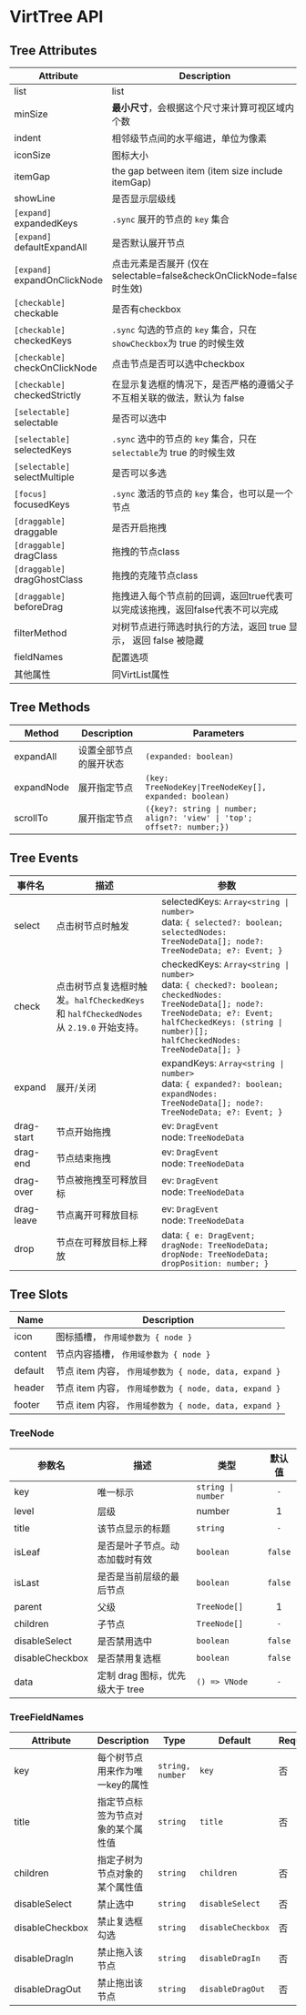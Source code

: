 # VirtTree API

## Tree Attributes

| Attribute                      | Description                                                                   | Type                         | Default | Required                      |
| ------------------------------ | ----------------------------------------------------------------------------- | ---------------------------- | ------- | ----------------------------- |
| list                           | list                                                                          | `TreeNodeData[]`             | -       | <font color="#f00">Yes</font> |
| minSize                        | **最小尺寸**，会根据这个尺寸来计算可视区域内个数                              | `number`                     | `32`    | <font color="#f00">Yes</font> |
| indent                         | 相邻级节点间的水平缩进，单位为像素                                            | `number`                     | `16`    | 否                            |
| iconSize                       | 图标大小                                                                      | `number`                     | `16`    | 否                            |
| itemGap                        | the gap between item (item size include itemGap)                              | `Number`                     | 0       | 否                            |
| showLine                       | 是否显示层级线                                                                | `boolean`                    | `false` | 否                            |
| `[expand]` expandedKeys        | `.sync` 展开的节点的 `key` 集合                                               | `TreeNodeKey[]`              | `[]`    | 否                            |
| `[expand]` defaultExpandAll    | 是否默认展开节点                                                              | `boolean`                    | `true`  | 否                            |
| `[expand]` expandOnClickNode   | 点击元素是否展开 (仅在selectable=false&checkOnClickNode=false时生效)          | `boolean`                    | `true`  | 否                            |
| `[checkable]` checkable        | 是否有checkbox                                                                | `boolean`                    | `false` | 否                            |
| `[checkable]` checkedKeys      | `.sync` 勾选的节点的 `key` 集合，只在`showCheckbox`为 true 的时候生效         | `TreeNodeKey[]`              | `[]`    | 否                            |
| `[checkable]` checkOnClickNode | 点击节点是否可以选中checkbox                                                  | `boolean`                    | `false` | 否                            |
| `[checkable]` checkedStrictly  | 在显示复选框的情况下，是否严格的遵循父子不互相关联的做法，默认为 false        | `boolean`                    | `false` | 否                            |
| `[selectable]` selectable      | 是否可以选中                                                                  | `boolean`                    | `false` | 否                            |
| `[selectable]` selectedKeys    | `.sync` 选中的节点的 `key` 集合，只在`selectable`为 true 的时候生效           | `TreeNodeKey[]`              | `[]`    | 否                            |
| `[selectable]` selectMultiple  | 是否可以多选                                                                  | `boolean`                    | `false` | 否                            |
| `[focus]` focusedKeys          | `.sync` 激活的节点的 `key` 集合，也可以是一个节点                             | `TreeNodeKey\|TreeNodeKey[]` | `[]`    | 否                            |
| `[draggable]` draggable        | 是否开启拖拽                                                                  | `boolean`                    | `false` | 否                            |
| `[draggable]` dragClass        | 拖拽的节点class                                                               | `string`                     | ``      | 否                            |
| `[draggable]` dragGhostClass   | 拖拽的克隆节点class                                                           | `string`                     | ``      | 否                            |
| `[draggable]` beforeDrag       | 拖拽进入每个节点前的回调，返回true代表可以完成该拖拽，返回false代表不可以完成 | `() => boolean`              | ``      | 否                            |
| filterMethod                   | 对树节点进行筛选时执行的方法，返回 true 显示， 返回 false 被隐藏              | `() => boolean`              | -       | 否                            |
| fieldNames                     | 配置选项                                                                      | `TreeFieldNames`             | -       | 否                            |
| 其他属性                       | 同VirtList属性                                                                | -                            | -       | -                             |

## Tree Methods

| Method     | Description            | Parameters                                                              |
| ---------- | ---------------------- | ----------------------------------------------------------------------- |
| expandAll  | 设置全部节点的展开状态 | `(expanded: boolean)`                                                   |
| expandNode | 展开指定节点           | `(key: TreeNodeKey\|TreeNodeKey[], expanded: boolean)`                  |
| scrollTo   | 展开指定节点           | `({key?: string \| number; align?: 'view' \| 'top'; offset?: number;})` |

## Tree Events

| 事件名     | 描述                                                                                   | 参数                                                                                                                                                                                                            |
| ---------- | -------------------------------------------------------------------------------------- | --------------------------------------------------------------------------------------------------------------------------------------------------------------------------------------------------------------- |
| select     | 点击树节点时触发                                                                       | selectedKeys: `Array<string \| number>`<br>data: `{ selected?: boolean; selectedNodes: TreeNodeData[]; node?: TreeNodeData; e?: Event; }`                                                                       |
| check      | 点击树节点复选框时触发。`halfCheckedKeys` 和 `halfCheckedNodes` 从 `2.19.0` 开始支持。 | checkedKeys: `Array<string \| number>`<br>data: `{ checked?: boolean; checkedNodes: TreeNodeData[]; node?: TreeNodeData; e?: Event; halfCheckedKeys: (string \| number)[]; halfCheckedNodes: TreeNodeData[]; }` |
| expand     | 展开/关闭                                                                              | expandKeys: `Array<string \| number>`<br>data: `{ expanded?: boolean; expandNodes: TreeNodeData[]; node?: TreeNodeData; e?: Event; }`                                                                           |
| drag-start | 节点开始拖拽                                                                           | ev: `DragEvent`<br>node: `TreeNodeData`                                                                                                                                                                         |
| drag-end   | 节点结束拖拽                                                                           | ev: `DragEvent`<br>node: `TreeNodeData`                                                                                                                                                                         |
| drag-over  | 节点被拖拽至可释放目标                                                                 | ev: `DragEvent`<br>node: `TreeNodeData`                                                                                                                                                                         |
| drag-leave | 节点离开可释放目标                                                                     | ev: `DragEvent`<br>node: `TreeNodeData`                                                                                                                                                                         |
| drop       | 节点在可释放目标上释放                                                                 | data: `{ e: DragEvent; dragNode: TreeNodeData; dropNode: TreeNodeData; dropPosition: number; }`                                                                                                                 |

## Tree Slots

| Name    | Description                                            |
| ------- | ------------------------------------------------------ |
| icon    | 图标插槽， `作用域参数为 { node }`                     |
| content | 节点内容插槽， `作用域参数为 { node }`                 |
| default | 节点 item 内容， `作用域参数为 { node, data, expand }` |
| header  | 节点 item 内容， `作用域参数为 { node, data, expand }` |
| footer  | 节点 item 内容， `作用域参数为 { node, data, expand }` |

### TreeNode

| 参数名          | 描述                            | 类型               | 默认值  |
| --------------- | ------------------------------- | ------------------ | :-----: |
| key             | 唯一标示                        | `string \| number` |   `-`   |
| level           | 层级                            | number             |    1    |
| title           | 该节点显示的标题                | `string`           |   `-`   |
| isLeaf          | 是否是叶子节点。动态加载时有效  | `boolean`          | `false` |
| isLast          | 是否是当前层级的最后节点        | `boolean`          | `false` |
| parent          | 父级                            | `TreeNode[]`       |    1    |
| children        | 子节点                          | `TreeNode[]`       |   `-`   |
| disableSelect   | 是否禁用选中                    | `boolean`          | `false` |
| disableCheckbox | 是否禁用复选框                  | `boolean`          | `false` |
| data            | 定制 drag 图标，优先级大于 tree | `() => VNode`      |   `-`   |

### TreeFieldNames

| Attribute       | Description                        | Type             | Default           | Required |
| --------------- | ---------------------------------- | ---------------- | ----------------- | -------- |
| key             | 每个树节点用来作为唯一key的属性    | `string, number` | `key`             | 否       |
| title           | 指定节点标签为节点对象的某个属性值 | `string`         | `title`           | 否       |
| children        | 指定子树为节点对象的某个属性值     | `string`         | `children`        | 否       |
| disableSelect   | 禁止选中                           | `string`         | `disableSelect`   | 否       |
| disableCheckbox | 禁止复选框勾选                     | `string`         | `disableCheckbox` | 否       |
| disableDragIn   | 禁止拖入该节点                     | `string`         | `disableDragIn`   | 否       |
| disableDragOut  | 禁止拖出该节点                     | `string`         | `disableDragOut`  | 否       |

